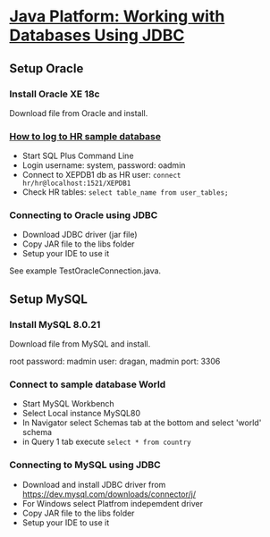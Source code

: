# [Java Platform: Working with Databases Using JDBC](https://app.pluralsight.com/library/courses/jdbc-java-platform-working-with-databases/table-of-contents)

## Setup Oracle

### Install Oracle XE 18c

Download file from Oracle and install.

### [How to log to HR sample database](https://www.youtube.com/watch?v=wKvojzCCdBk)

- Start SQL Plus Command Line
- Login username: system, password: oadmin
- Connect to XEPDB1 db as HR user: `connect hr/hr@localhost:1521/XEPDB1`
- Check HR tables: `select table_name from user_tables;`

### Connecting to Oracle using JDBC

- Download JDBC driver (jar file)
- Copy JAR file to the libs folder
- Setup your IDE to use it

See example TestOracleConnection.java.

## Setup MySQL

### Install MySQL 8.0.21

Download file from MySQL and install.

root password: madmin
user: dragan, madmin
port: 3306

### Connect to sample database World

- Start MySQL Workbench
- Select Local instance MySQL80
- In Navigator select Schemas tab at the bottom and select 'world' schema
- in Query 1 tab execute `select * from country` 

### Connecting to MySQL using JDBC

- Download and install JDBC driver from https://dev.mysql.com/downloads/connector/j/
- For Windows select Platfrom indepemdent driver
- Copy JAR file to the libs folder
- Setup your IDE to use it

